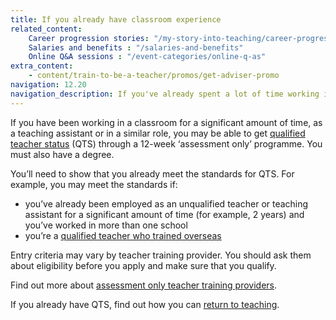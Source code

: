 ```yaml
---
title: If you already have classroom experience
related_content:
    Career progression stories: "/my-story-into-teaching/career-progression"
    Salaries and benefits : "/salaries-and-benefits"
    Online Q&A sessions : "/event-categories/online-q-as"
extra_content:
    - content/train-to-be-a-teacher/promos/get-adviser-promo
navigation: 12.20
navigation_description: If you've already spent a lot of time working in the classroom, you may be able to show you meet the standards for QTS through an assessment.
---
```


If you have been working in a classroom for a significant amount of time, as a teaching assistant or in a similar role, you may be able to get [qualified teacher status](/what-is-qts) (QTS) through a 12-week ‘assessment only’ programme. You  must also have a degree.

You’ll need to show that you already meet the standards for QTS. For example, you may meet the standards if:

- you’ve already been employed as an unqualified teacher or teaching assistant for a significant amount of time (for example, 2 years) and you’ve worked in more than one school
- you’re a [qualified teacher who trained overseas](https://www.gov.uk/government/publications/apply-for-qualified-teacher-status-qts-if-you-teach-outside-the-uk)

Entry criteria may vary by teacher training provider. You should ask them about eligibility before you apply and make sure that you qualify.

Find out more about [assessment only teacher training providers](/assessment-only-providers).

If you already have QTS, find out how you can [return to teaching](/returning-to-teaching).
